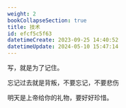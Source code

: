 ```yaml
---
weight: 2
bookCollapseSection: true
title: 技术
id: efcf5c5f63
datetimeCreate: 2023-09-25 14:40:52
datetimeUpdate: 2024-05-10 15:47:14
---
```

写，就是为了记住。

忘记过去就是背叛，不要忘记，不要悲伤

明天是上帝给你的礼物，要好好珍惜。